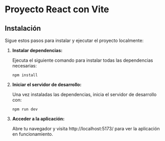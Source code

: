 # Proyecto React con Vite

## Instalación

Sigue estos pasos para instalar y ejecutar el proyecto localmente:

1. **Instalar dependencias:**

    Ejecuta el siguiente comando para instalar todas las dependencias necesarias:

   
    ```console
    npm install
    ```

2. **Iniciar el servidor de desarrollo:**

    Una vez instaladas las dependencias, inicia el servidor de desarrollo con:

    ```console
    npm run dev
    ```

3. **Acceder a la aplicación:**

    Abre tu navegador y visita http://localhost:5173/ para ver la aplicación en funcionamiento.